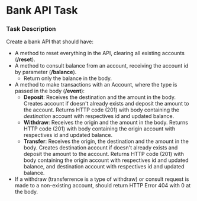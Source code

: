 # Bank API Task

### Task Description
Create a bank API that should have:
* A method to reset everything in the API, clearing all existing accounts (**/reset**).
* A method to consult balance from an account, receiving the account id by parameter (**/balance**).
    * Return only the balance in the body.
* A method to make transactions with an Account, where the type is passed in the body (**/event**):
    * **Deposit**: Receives the destination and the amount in the body. Creates account if doesn't already exists and deposit the amount to the account. Returns HTTP code (201) with body containing the *destination* account with respectives id and updated balance.
    * **Withdraw**: Receives the origin and the amount in the body. Returns HTTP code (201) with body containing the origin account with respectives id and updated balance.
    * **Transfer**: Receives the origin, the destination and the amount in the body. Creates destination account if doesn't already exists and deposit the amount to the account. Returns HTTP code (201) with body containing the origin account with respectives id and updated balance, and destination account with respectives id and updated balance.
* If a withdraw (transferrence is a type of withdraw) or consult request is made to a non-existing account, should return HTTP Error 404 with 0 at the body.